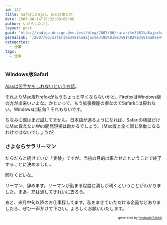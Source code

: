 ```yaml
---
id: 127
title: SafariとAjax、あと仕事とか
date: 2007-06-14T19:32:00+00:00
author: いがらしたけし
layout: post
guid: 'http://indigo-design.dev.test/blog/2007/06/safari%e3%81%a8ajax%e3%80%81%e3%81%82%e3%81%a8%e4%bb%95%e4%ba%8b%e3%81%a8%e3%81%8b/'
permalink: '/2007/06/safari%e3%81%a8ajax%e3%80%81%e3%81%82%e3%81%a8%e4%bb%95%e4%ba%8b%e3%81%a8%e3%81%8b/'
categories:
  - 仕事
tags:
  - 仕事
---
```

<h3>Windows版Safari</h3><p><a href="http://wiredvision.jp/blog/compiler/200706/20070614133314.php">Ajaxは苦手かもしれないというお話</a>。</p><p>それよりMac版Firefoxがもうちょっと早くならないかと。FirefoxはWindows版の方が出来いいよな。かといって、もう拡張機能の虜なのでSafariには戻れない。Windowsに転向？それもないです。</p><p>ちなみに僕はまだ試してません。日本語が通るようになれば、Safariの検証だけにMac買えないWeb開発現場は助かるでしょう。（Mac版と全く同じ挙動になるわけではないでしょうが）</p><h3>さよならサラリーマン</h3><p>だらだらと続けていた「実験」ですが、当初の目的は果たせたということで終了することに決めました…<p><p></p><p>回りくどいな。</p><p></p><p>リーマン、辞めます。リーマンが勤まる程度に潰しが利くということがわかりました。まあ、筋は通してきれいに去ろう。</p><p>あと、来月中旬以降のお仕事探してます。私をまぜていただける企画などありましたら、ぜひ一声かけて下さい。よろしくお願いいたします。</p><!--feedpath info start--><div style="text-align: right;font-size: 10px">&nbsp;&nbsp;<span>generated by <a href="http://feedpath.jp" title="feedpath Rabbit" target="_blank">feedpath Rabbit</a></span></div><!--feedpath info end-->